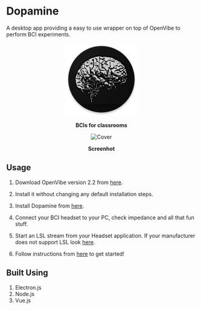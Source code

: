 # Dopamine
A desktop app providing a easy to use wrapper on top of OpenVibe  to perform BCI experiments.

<p align=center>
    <img src="https://github.com/Naresh1318/Dopamine/blob/master/resources/icons/icon.png" alt="Dopamine"/>
    <p align="center"> <b>BCIs for classrooms</b> </p>
</p>

<p align=center>
  <img src="https://github.com/Naresh1318/Dopamine/raw/master/README/ui_gif.gif" alt="Cover" style="width: 100px;"/>
    <p align="center"> <b>Screenhot</b> </p>
</p>


## Usage
1. Download OpenVibe version 2.2 from [here](http://openvibe.inria.fr/downloads/).

2. Install it without changing any default installation steps.

3. Install Dopamine from [here](https://github.com/Naresh1318/Dopamine/releases).

4. Connect your BCI headset to your PC, check impedance and all that fun stuff.

5. Start an LSL stream from your Headset application. If your manufacturer does not support LSL look [here](https://github.com/sccn/labstreaminglayer).

6. Follow instructions from [here](https://drive.google.com/file/d/1oV1uiYXO0vl_Lwl3DB1Nc3sIiC0FgPPY/view?usp=sharing) to get started!


## Built Using
1. Electron.js
2. Node.js
3. Vue.js
